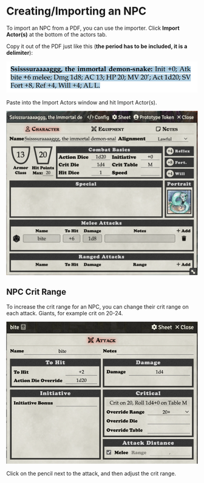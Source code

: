 # Creating/Importing an NPC

To import an NPC from a PDF, you can use the importer. Click **Import Actor(s)** at the bottom of the actors tab.


Copy it out of the PDF just like this (**the period has to be included, it is a delimiter**):

![Import Monster](images/import_monster.png)

Paste into the Import Actors window and hit Import Actor(s).

![Import Actors Dialog](images/import_actors_dialog.png)

## NPC Crit Range

To increase the crit range for an NPC, you can change their crit range on each attack. Giants, for example crit on 20-24.

![NPC Crit Range Edit](images/npc_crit_range_edit.png)

Click on the pencil next to the attack, and then adjust the crit range.
